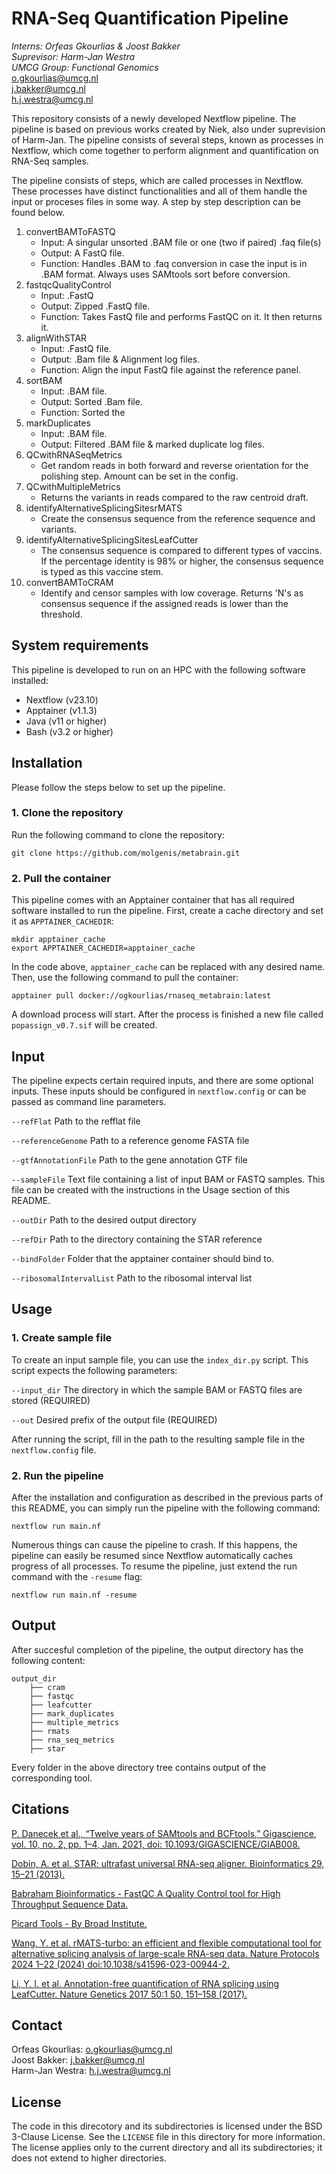 # RNA-Seq Quantification Pipeline
*Interns: Orfeas Gkourlias & Joost Bakker*<br>
*Suprevisor: Harm-Jan Westra* <br>
*UMCG Group: Functional Genomics*<br>
o.gkourlias@umcg.nl <br>
j.bakker@umcg.nl <br>
h.j.westra@umcg.nl

This repository consists of a newly developed Nextflow pipeline. The pipeline
is based on previous works created by Niek, also under suprevision of Harm-Jan.
The pipeline consists of several steps, known as processes in Nextflow, which come together to perform alignment and quantification on RNA-Seq samples.

The pipeline consists of steps, which are called processes in Nextflow. These processes have distinct functionalities and all of them handle the input or proceses files in some way. A step by step description can be found below.

1. convertBAMToFASTQ
   - Input: A singular unsorted .BAM file or one (two if paired) .faq file(s)
   - Output: A FastQ file.
   - Function: Handles .BAM to .faq conversion in case the input is in .BAM format. Always uses SAMtools sort before conversion.
2. fastqcQualityControl
   - Input: .FastQ
   - Output: Zipped .FastQ file.
   - Function: Takes FastQ file and performs FastQC on it. It then returns it.
3. alignWithSTAR
   - Input: .FastQ file.
   - Output: .Bam file & Alignment log files.
   - Function: Align the input FastQ file against the reference panel.
4. sortBAM
   - Input: .BAM file.
   - Output: Sorted .Bam file.
   - Function: Sorted the 
5. markDuplicates
   - Input: .BAM file.
   - Output: Filtered .BAM file & marked duplicate log files.
6. QCwithRNASeqMetrics
   - Get random reads in both forward and reverse orientation for the polishing step. Amount can be set in the config.
7. QCwithMultipleMetrics
   - Returns the variants in reads compared to the raw centroid draft.
8. identifyAlternativeSplicingSitesrMATS
   - Create the consensus sequence from the reference sequence and variants.
9. identifyAlternativeSplicingSitesLeafCutter
   - The consensus sequence is compared to different types of vaccins. If the percentage identity is 98% or higher, the consensus sequence is typed as this vaccine stem.  
10. convertBAMToCRAM
    - Identify and censor samples with low coverage. Returns 'N's as consensus sequence if the assigned reads is lower than the threshold.

## System requirements

This pipeline is developed to run on an HPC with the following software installed:
- Nextflow (v23.10)
- Apptainer (v1.1.3)
- Java (v11 or higher)
- Bash (v3.2 or higher)


## Installation
Please follow the steps below to set up the pipeline.

### 1. Clone the repository
Run the following command to clone the repository:

```
git clone https://github.com/molgenis/metabrain.git
```

### 2. Pull the container
This pipeline comes with an Apptainer container that has all required software installed to run the pipeline. First, create a cache directory and set it as `APPTAINER_CACHEDIR`:

```
mkdir apptainer_cache
export APPTAINER_CACHEDIR=apptainer_cache
```

In the code above, `apptainer_cache` can be replaced with any desired name. Then, use the following command to pull the container:

```
apptainer pull docker://ogkourlias/rnaseq_metabrain:latest
```

A download process will start. After the process is finished a new file called `popassign_v0.7.sif` will be created.

## Input
The pipeline expects certain required inputs, and there are some optional inputs. These inputs should be configured in `nextflow.config` or can be passed as command line parameters.

`--refFlat` Path to the refflat file 

`--referenceGenome` Path to a reference genome FASTA file

`--gtfAnnotationFile` Path to the gene annotation GTF file

`--sampleFile` Text file containing a list of input BAM or FASTQ samples. This file can be created with the instructions in the Usage section of this README.

`--outDir` Path to the desired output directory

`--refDir` Path to the directory containing the STAR reference

`--bindFolder` Folder that the apptainer container should bind to.

`--ribosomalIntervalList` Path to the ribosomal interval list

## Usage
### 1. Create sample file
To create an input sample file, you can use the `index_dir.py` script. This script expects the following parameters:

`--input_dir` The directory in which the sample BAM or FASTQ files are stored (REQUIRED)

`--out` Desired prefix of the output file (REQUIRED)

After running the script, fill in the path to the resulting sample file in the `nextflow.config` file. 

### 2. Run the pipeline
After the installation and configuration as described in the previous parts of this README, you can simply run the pipeline with the following command:

```
nextflow run main.nf
```

Numerous things can cause the pipeline to crash. If this happens, the pipeline can easily be resumed since Nextflow automatically caches progress of all processes. To resume the pipeline, just extend the run command with the `-resume` flag:

```
nextflow run main.nf -resume
```

## Output

After succesful completion of the pipeline, the output directory has the following content:

```
output_dir
    ├── cram
    ├── fastqc
    ├── leafcutter
    ├── mark_duplicates
    ├── multiple_metrics
    ├── rmats
    ├── rna_seq_metrics
    ├── star
```

Every folder in the above directory tree contains output of the corresponding tool.

## Citations

[P. Danecek et al., “Twelve years of SAMtools and BCFtools,” Gigascience, vol. 10, no. 2, pp. 1–4, Jan. 2021, doi: 10.1093/GIGASCIENCE/GIAB008.](https://pubmed.ncbi.nlm.nih.gov/33590861/)

[Dobin, A. et al. STAR: ultrafast universal RNA-seq aligner. Bioinformatics 29, 15–21 (2013).](https://pubmed.ncbi.nlm.nih.gov/23104886/)

[Babraham Bioinformatics - FastQC A Quality Control tool for High Throughput Sequence Data.](https://www.bioinformatics.babraham.ac.uk/projects/fastqc/)

[Picard Tools - By Broad Institute.](http://broadinstitute.github.io/picard/)

[Wang, Y. et al. rMATS-turbo: an efficient and flexible computational tool for alternative splicing analysis of large-scale RNA-seq data. Nature Protocols 2024 1–22 (2024) doi:10.1038/s41596-023-00944-2.](https://www.nature.com/articles/s41596-023-00944-2)

[Li, Y. I. et al. Annotation-free quantification of RNA splicing using LeafCutter. Nature Genetics 2017 50:1 50, 151–158 (2017).](https://www.nature.com/articles/s41588-017-0004-9)

## Contact
Orfeas Gkourlias: o.gkourlias@umcg.nl <br>
Joost Bakker: j.bakker@umcg.nl <br>
Harm-Jan Westra: h.j.westra@umcg.nl <br>

## License
The code in this direcotory and its subdirectories is licensed under the BSD 3-Clause License. See the `LICENSE` file in this directory for more information. The license applies only to the current directory and all its subdirectories; it does not extend to higher directories.
